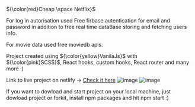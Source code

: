 
${\color{red}Cheap \space Netflix}$

For log in autorisation used Free firbase autentication for email and password in addition to free real time dataBase storing and fetching users info.

For movie data used free moviedb apis.

Project created using ${\color{yellow}VanilaJs}$ with ${\color{pink}SCSS}$, React hooks, custom hooks, React router and many more :)

Link to live project on netlify -> [Check it here](https://cheap-netflix.netlify.app/)
![image](https://user-images.githubusercontent.com/82774076/210169176-00fe62f4-c5bb-462d-a10c-7dd15ad5550f.png)
![image](https://user-images.githubusercontent.com/82774076/210169448-60cb283f-2d89-4a48-8a68-1a79592614d8.png)


If you want to dowload and start project on your local machine, just dowload project or forkit, install npm packages and hit npm start :)
